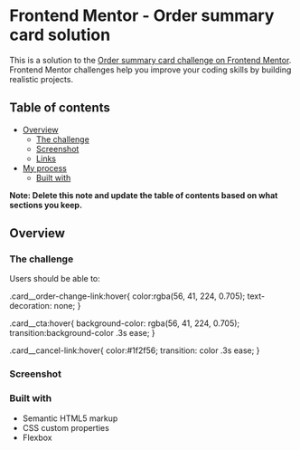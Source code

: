 # Frontend Mentor - Order summary card solution

This is a solution to the [Order summary card challenge on Frontend Mentor](https://www.frontendmentor.io/challenges/order-summary-component-QlPmajDUj). Frontend Mentor challenges help you improve your coding skills by building realistic projects. 

## Table of contents

- [Overview](#overview)
  - [The challenge](#the-challenge)
  - [Screenshot](#screenshot)
  - [Links](#links)
- [My process](#my-process)
  - [Built with](#built-with)

**Note: Delete this note and update the table of contents based on what sections you keep.**

## Overview

### The challenge

Users should be able to:

.card__order-change-link:hover{
    color:rgba(56, 41, 224, 0.705);
    text-decoration: none;
}

.card__cta:hover{
    background-color: rgba(56, 41, 224, 0.705);
    transition:background-color .3s ease;
}

.card__cancel-link:hover{
    color:#1f2f56;
    transition: color .3s ease;
}
### Screenshot

[](images/screenshot.png)

### Built with

- Semantic HTML5 markup
- CSS custom properties
- Flexbox

